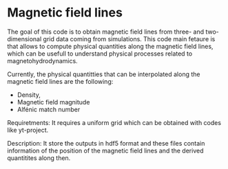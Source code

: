 # Magnetic field lines
The goal of this code is to obtain magnetic field lines from three- and two-dimensional grid data coming from simulations. This code main fetaure is that allows to compute physical quantities along the magnetic field lines, which can be usefull to understand physical processes related to magnetohydrodynamics.

Currently, the physical quantitties that can be interpolated along the magnetic field lines are the following:
- Density,
- Magnetic field magnitude
- Alfénic match number

Requiretments: 
It requires a uniform grid which can be obtained with codes like yt-project.

Description: 
It store the outputs in hdf5 format and these files contain information of the position of the magnetic field lines and the derived quantitites along then. 
